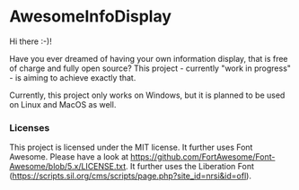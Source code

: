 # AwesomeInfoDisplay

<p>
Hi there :-)!

Have you ever dreamed of having your own information display, that is free of charge and fully open source?
This project - currently "work in progress" - is aiming to achieve exactly that. 
</p>
<p>
Currently, this project only works on Windows, but it is planned to be used on Linux and MacOS as well.
</p>

### Licenses

This project is licensed under the MIT license. It further uses Font Awesome.
Please have a look at https://github.com/FortAwesome/Font-Awesome/blob/5.x/LICENSE.txt.
It further uses the Liberation Font (https://scripts.sil.org/cms/scripts/page.php?site_id=nrsi&id=ofl).
